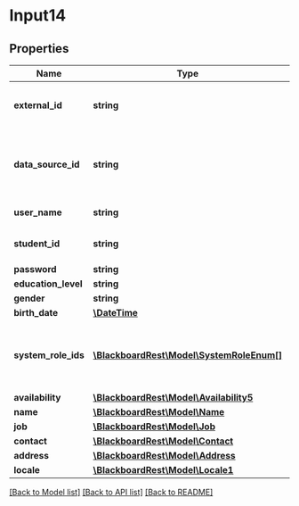 # Input14

## Properties
Name | Type | Description | Notes
------------ | ------------- | ------------- | -------------
**external_id** | **string** | An optional externally-defined unique ID for the user.  Defaults to the userName.  Formerly known as &#39;batchUid&#39;. | [optional] 
**data_source_id** | **string** | The ID of the data source associated with this user.  This may optionally be the data source&#39;s externalId using the syntax \&quot;externalId:math101\&quot;. | [optional] 
**user_name** | **string** | The userName property, shown in the UI. | 
**student_id** | **string** | The user&#39;s student ID name or number as defined by the school or institution. | [optional] 
**password** | **string** | The user&#39;s login password. | 
**education_level** | **string** | The education level of this user. | [optional] 
**gender** | **string** | The gender of this user. | [optional] 
**birth_date** | [**\DateTime**](\DateTime.md) | The birth date of this user. | [optional] 
**system_role_ids** | [**\BlackboardRest\Model\SystemRoleEnum[]**](SystemRoleEnum.md) | The system roles (the administrative user roles in the UI) for this user.  The first role in this list is the user&#39;s primary system role, while the remaining are secondary system roles. | [optional] 
**availability** | [**\BlackboardRest\Model\Availability5**](Availability5.md) |  | [optional] 
**name** | [**\BlackboardRest\Model\Name**](Name.md) |  | [optional] 
**job** | [**\BlackboardRest\Model\Job**](Job.md) |  | [optional] 
**contact** | [**\BlackboardRest\Model\Contact**](Contact.md) |  | [optional] 
**address** | [**\BlackboardRest\Model\Address**](Address.md) |  | [optional] 
**locale** | [**\BlackboardRest\Model\Locale1**](Locale1.md) |  | [optional] 

[[Back to Model list]](../README.md#documentation-for-models) [[Back to API list]](../README.md#documentation-for-api-endpoints) [[Back to README]](../README.md)


